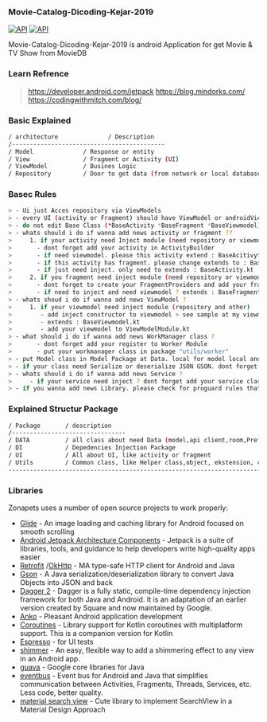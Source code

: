 ### Movie-Catalog-Dicoding-Kejar-2019
[![API](https://img.shields.io/badge/platform-Android-green.svg?style=flat)](https://developer.android.com/index.html)
[![API](https://img.shields.io/badge/API-19%2B-brightgreen.svg?style=flat)](https://developer.android.com/index.html) 

Movie-Catalog-Dicoding-Kejar-2019 is android Application for get Movie & TV Show from MovieDB


### Learn Refrence
> https://developer.android.com/jetpack
> https://blog.mindorks.com/
> https://codingwithmitch.com/blog/


### Basic Explained
```sh
/ architecture              / Description
/-------------------------------------------
/ Model              / Response or entity
/ View               / Fragment or Activity (UI)
/ ViewModel          / Busines Logic
/ Repository         / Door to get data (from network or local database or prefrence)
```

### Basec Rules
```sh
> - Ui just Acces repository via ViewModels
> - every UI (activity or Fragment) should have ViewModel or androidViewmodel
> - do not edit Base Class (*BaseActivity *BaseFragment *BaseViewmodel)
> - whats should i do if wanna add news activity or fragment ??
>     1. if your activity need Inject module (need repository or viewmodel) 
>       - dont forget add your activity in ActivityBuilder
>       - if need viewmodel. please this activity extend : BaseAcitivytyViewModel.kt
>       - if this activity has fragment. please change extends to : BaseActivityhasFragment.kt
>       - if just need inject. only need to extends : BaseActivity.kt
>     2. if you fragment need inject module (need repository or viewmodel use network request)
>       - dont forget to create your FragmentProviders and add your fragment providers to Youractivity module in ActivityBuilder.kt
>       - if need to inject and need viewmodel ? extends : BaseFragment.kt
> - whats shoud i do if wanna add news ViewModel ?
>     1. if your viewmodel need inject module (repository and other)
>        - add inject constructor to viewmodel > see sample at my viewmodel
>        - extends : BaseViewmodel.kt
>        - add your viewmodel to ViewModelModule.kt 
> - what should i do if wanna add news WorkManager class ?
>       - dont forget add your register to Worker Module 
>       - put your workmanager class in package "utils/worker"
> - put Model class in Model Package at Data. local for model local and network for model response   
> - if your class need Serialize or deserialize JSON GSON. dont forget add keep your class in proguard-Rules.pro
> - whats should i do if wanna add news Service ? 
>     - if your service need inject ? dont forget add your service class in ServiceBuilder.kt
> - if you wanna add news Library. please check for proguard rules that library and dont forger to Proguard-rules.pro    
```

### Explained Structur Package

```sh
/ Package       / description
/--------------------------------
/ DATA          / all class about need Data (model,api client,room,Prefrence helper,dll
/ DI            / Depedencies Injection Package
/ UI            / All about UI, like activity or fragment
/ Utils         / Common class, like Helper class,object, ekstension, custom class and more
----------------------------------------------------------------------------------------------
```
                      
### Libraries

Zonapets uses a number of open source projects to work properly:

* [Glide] - An image loading and caching library for Android focused on smooth scrolling 
* [Android Jetpack Architecture Components] - Jetpack is a suite of libraries, tools, and guidance to help developers write high-quality apps easier
* [Retrofit] /[OkHttp] - MA type-safe HTTP client for Android and Java
* [Gson] - A Java serialization/deserialization library to convert Java Objects into JSON and back
* [Dagger 2] - Dagger is a fully static, compile-time dependency injection framework for both Java and Android. It is an adaptation of an earlier version created by Square and now maintained by Google.
* [Anko] - Pleasant Android application development
* [Coroutines] - Library support for Kotlin coroutines with multiplatform support. This is a companion version for Kotlin
* [Espresso] - for UI tests
* [shimmer] - An easy, flexible way to add a shimmering effect to any view in an Android app. 
* [guava] - Google core libraries for Java
* [eventbus] - Event bus for Android and Java that simplifies communication between Activities, Fragments, Threads, Services, etc. Less code, better quality. 
* [material search view] - Cute library to implement SearchView in a Material Design Approach 



[//]: # (These are reference links used in the body of this note and get stripped out when the markdown processor does its job. There is no need to format nicely because it shouldn't be seen. Thanks SO - http://stackoverflow.com/questions/4823468/store-comments-in-markdown-syntax)




  
   [Android Jetpack Architecture Components]: <https://developer.android.com/topic/libraries/architecture>
   [Retrofit]: <https://square.github.io/retrofit/>
   [OkHttp]: <https://square.github.io/okhttp/>
   [Gson]: <https://github.com/google/gson>
   [Dagger 2]: <https://dagger.dev//>
   [Timber]: <https://github.com/JakeWharton/timber>
   [Crashlytics]: <https://firebase.google.com/products/crashlytics?utm_source=crashlytics_marketing&utm_medium=redirect&utm_campaign=crashlytics_redirect>
   [Glide]: <https://github.com/bumptech/glide>
   [Anko]: <https://github.com/Kotlin/anko>
   [Coroutines]: <https://github.com/Kotlin/kotlinx.coroutines>
   [Espresso]: <https://github.com/googlesamples/android-testing>
   [code picker]: <https://github.com/hbb20/CountryCodePickerProject>
   [android-cropview]: <https://github.com/naver/android-imagecropview>
   [tap target view]: <https://github.com/KeepSafe/TapTargetView>
   [shimmer]: <https://github.com/facebook/shimmer-android>
   [guava]: <https://github.com/google/guava>
   [pin entry edittext]: <https://github.com/alphamu/PinEntryEditText>
   [lottie]: <https://github.com/airbnb/lottie-android>
   [eventbus]: <https://github.com/greenrobot/EventBus>
  [compressor]: <https://github.com/zetbaitsu/Compressor>
  [hawk]: <https://github.com/orhanobut/hawk>
  [material search view]: <https://github.com/MiguelCatalan/MaterialSearchView>
  [circle imageview]: <https://github.com/hdodenhof/CircleImageView>
  [107 Company]:<http://107.co.id/>

   [PlDb]: <https://github.com/joemccann/dillinger/tree/master/plugins/dropbox/README.md>
   [PlGh]: <https://github.com/joemccann/dillinger/tree/master/plugins/github/README.md>
   [PlGd]: <https://github.com/joemccann/dillinger/tree/master/plugins/googledrive/README.md>
   [PlOd]: <https://github.com/joemccann/dillinger/tree/master/plugins/onedrive/README.md>
   [PlMe]: <https://github.com/joemccann/dillinger/tree/master/plugins/medium/README.md>
   [PlGa]: <https://github.com/RahulHP/dillinger/blob/master/plugins/googleanalytics/README.md>

